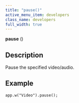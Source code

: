 ```yaml
---
title: "pause()"
active_menu_item: developers
class_name: developers
full_width: true
---
```



**pause** ()

## Description

Pause the specified video/audio.

## Example

    app.w("Video").pause();
   
